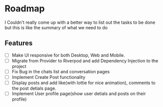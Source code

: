 # Roadmap
I Couldn't really come up with a better way to list out the tasks to be done but this is like the summary of what we need to do

## Features

- [ ] Make UI responsive for both Desktop, Web and Mobile.
- [ ] Migrate from Provider to Riverpod and add Dependency Injection to the project
- [ ] Fix Bug in the chats list and conversation pages
- [ ] Implement Create Post functionality
- [ ] Display posts and add like(with lottie for nice animation), comments to the post detials page.
- [ ] Implement User profile page(show user detials and posts on their profile)
